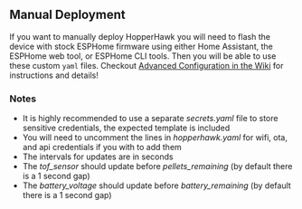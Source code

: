 ## Manual Deployment

If you want to manually deploy HopperHawk you will need to flash the device with stock ESPHome firmware using either Home Assistant, the ESPHome web tool, or ESPHome CLI tools. Then you will be able to use these custom `yaml` files. Checkout [Advanced Configuration in the Wiki](https://github.com/jpecsi/hopperhawk/wiki/advanced-configuration) for instructions and details!


### Notes
- It is highly recommended to use a separate _secrets.yaml_ file to store sensitive credentials, the expected template is included
- You will need to uncomment the lines in _hopperhawk.yaml_ for wifi, ota, and api credentials if you with to add them
- The intervals for updates are in seconds
- The *tof_sensor* should update before *pellets_remaining* (by default there is a 1 second gap)
- The *battery_voltage* should update before *battery_remaining* (by default there is a 1 second gap)


